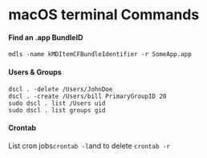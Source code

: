# macOS terminal Commands

#### Find an .app BundleID
`mdls -name kMDItemCFBundleIdentifier -r SomeApp.app`

#### Users & Groups
```
dscl . -delete /Users/JohnDoe
dscl . -create /Users/bill PrimaryGroupID 20
sudo dscl . list /Users uid
sudo dscl . list groups gid
```

#### Crontab
List cron jobs`crontab -l`and to delete `crontab -r`
